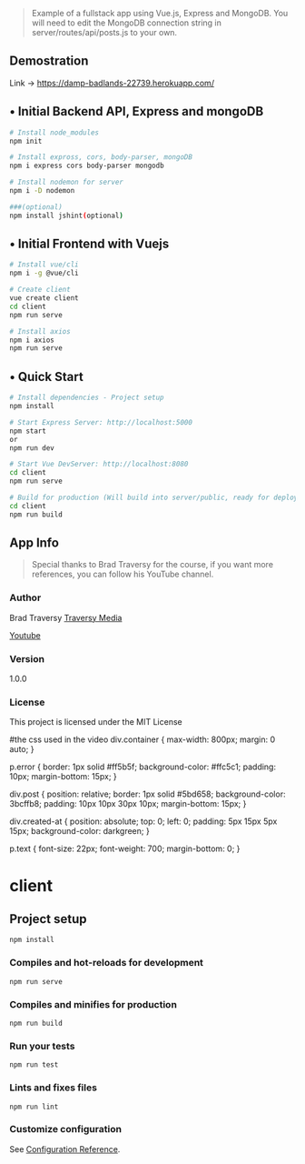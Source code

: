 > Example of a fullstack app using Vue.js, Express and MongoDB. You will need to edit the MongoDB connection string in server/routes/api/posts.js to your own.

## Demostration
Link -> https://damp-badlands-22739.herokuapp.com/

## • Initial Backend API, Express and mongoDB
```bash
# Install node_modules
npm init

# Install expross, cors, body-parser, mongoDB
npm i express cors body-parser mongodb

# Install nodemon for server
npm i -D nodemon

###(optional)
npm install jshint(optional)
```

## • Initial Frontend with Vuejs
```bash
# Install vue/cli
npm i -g @vue/cli

# Create client
vue create client
cd client
npm run serve

# Install axios
npm i axios
npm run serve
```

## • Quick Start

```bash
# Install dependencies - Project setup
npm install

# Start Express Server: http://localhost:5000
npm start
or
npm run dev

# Start Vue DevServer: http://localhost:8080
cd client
npm run serve

# Build for production (Will build into server/public, ready for deployment)
cd client
npm run build
```

## App Info
> Special thanks to Brad Traversy for the course, if you want more references, you can follow his YouTube channel.

### Author

Brad Traversy
[Traversy Media](http://www.traversymedia.com)

[Youtube](https://www.youtube.com/watch?v=j55fHUJqtyw)

### Version

1.0.0

### License

This project is licensed under the MIT License


#the css used in the video
div.container {
  max-width: 800px;
  margin: 0 auto;
}

p.error {
  border: 1px solid #ff5b5f;
  background-color: #ffc5c1;
  padding: 10px;
  margin-bottom: 15px;
}

div.post {
  position: relative;
  border: 1px solid #5bd658;
  background-color: 3bcffb8;
  padding: 10px 10px 30px 10px;
  margin-bottom: 15px;
}

div.created-at {
  position: absolute;
  top: 0;
  left: 0;
  padding: 5px 15px 5px 15px;
  background-color: darkgreen;
}

p.text {
  font-size: 22px;
  font-weight: 700;
  margin-bottom: 0;
}


# client

## Project setup
```
npm install
```

### Compiles and hot-reloads for development
```
npm run serve
```

### Compiles and minifies for production
```
npm run build
```

### Run your tests
```
npm run test
```

### Lints and fixes files
```
npm run lint
```

### Customize configuration
See [Configuration Reference](https://cli.vuejs.org/config/).


